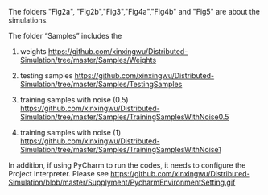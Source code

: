 The folders "Fig2a", "Fig2b","Fig3","Fig4a","Fig4b" and "Fig5" are about the simulations.

The folder “Samples” includes the

1) weights https://github.com/xinxingwu/Distributed-Simulation/tree/master/Samples/Weights

2) testing samples https://github.com/xinxingwu/Distributed-Simulation/tree/master/Samples/TestingSamples

3) training samples with noise (0.5) https://github.com/xinxingwu/Distributed-Simulation/tree/master/Samples/TrainingSamplesWithNoise0.5

4) training samples with noise (1) https://github.com/xinxingwu/Distributed-Simulation/tree/master/Samples/TrainingSamplesWithNoise1

In addition, if using PyCharm to run the codes, it needs to configure the Project Interpreter. Please see https://github.com/xinxingwu/Distributed-Simulation/blob/master/Supplyment/PycharmEnvironmentSetting.gif
